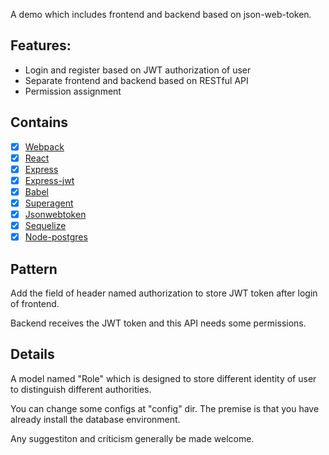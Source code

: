 A demo which includes frontend and backend based on json-web-token.

## Features: 
 - Login and register based on JWT authorization of user
 - Separate frontend and backend based on RESTful API
 - Permission assignment

## Contains

- [x] [Webpack](https://webpack.github.io)
- [x] [React](https://facebook.github.io/react/)
- [x] [Express](https://github.com/expressjs/express)
- [x] [Express-jwt](https://github.com/auth0/express-jwt)
- [x] [Babel](https://babeljs.io/)
- [x] [Superagent](https://github.com/visionmedia/superagent)
- [x] [Jsonwebtoken](https://github.com/auth0/node-jsonwebtoken)
- [x] [Sequelize](https://github.com/sequelize/sequelize)
- [x] [Node-postgres](https://github.com/brianc/node-postgres)

## Pattern
Add the field of header named authorization to store JWT token after login of frontend.

Backend receives the JWT token and this API needs some permissions.

## Details

A model named "Role" which is designed to store different identity of user to distinguish different authorities.

You can change some configs at "config" dir. The premise is that you have already install the database environment.

Any suggestiton and criticism generally be made welcome.
